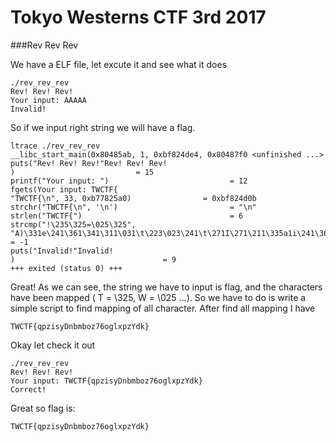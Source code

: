 # Tokyo Westerns CTF 3rd 2017 

###Rev Rev Rev 

We have a ELF file, let excute it and see what it does
```
./rev_rev_rev 
Rev! Rev! Rev!
Your input: AAAAA
Invalid!

```
So if we input right string we will have a flag.

```
ltrace ./rev_rev_rev 
__libc_start_main(0x80485ab, 1, 0xbf824de4, 0x80487f0 <unfinished ...>
puts("Rev! Rev! Rev!"Rev! Rev! Rev!
)                           = 15
printf("Your input: ")                           = 12
fgets(Your input: TWCTF{
"TWCTF{\n", 33, 0xb77825a0)                = 0xbf824d0b
strchr("TWCTF{\n", '\n')                         = "\n"
strlen("TWCTF{")                                 = 6
strcmp("!\235\325=\025\325", "A)\331e\241\361\341\311\031\t\223\023\241\t\271I\271\211\335a1i\241\361q!\235\325=\025\325") = -1
puts("Invalid!"Invalid!
)                                 = 9
+++ exited (status 0) +++

```

Great! As we can see, the string we have to input is flag, and the characters have been mapped ( T = \325, W = \025 ...). So we have to do is write a simple script to find mapping of all character.
After find all mapping I have

```
TWCTF{qpzisyDnbmboz76oglxpzYdk}
```

Okay let check it out

```
./rev_rev_rev 
Rev! Rev! Rev!
Your input: TWCTF{qpzisyDnbmboz76oglxpzYdk}
Correct!

```


Great so flag is:
```
TWCTF{qpzisyDnbmboz76oglxpzYdk}
```

